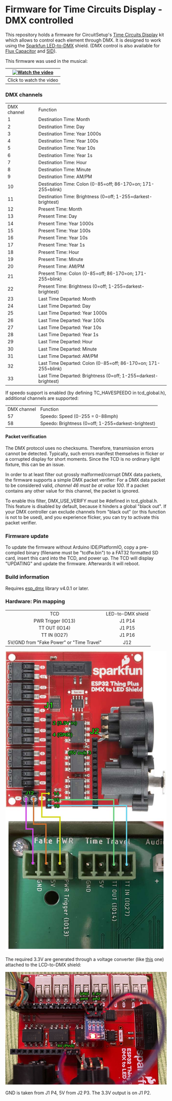 
# Firmware for Time Circuits Display - DMX controlled

This repository holds a firmware for CircuitSetup's [Time Circuits Display](https://circuitsetup.us/product/complete-time-circuits-display-kit/) kit which allows to control each element through DMX. It is designed to work using the [Sparkfun LED-to-DMX](https://www.sparkfun.com/products/15110) shield. (DMX control is also available for [Flux Capacitor](https://github.com/realA10001986/Flux-Capacitor-DMX) and [SID](https://github.com/realA10001986/SID-DMX)).

This firmware was used in the musical:

| [![Watch the video](https://img.youtube.com/vi/IywO5m0-ziw/0.jpg)](https://youtu.be/IywO5m0-ziw?si=xcBQazYC4C0hpwi8) |
|:--:|
| Click to watch the video |

### DMX channels

<table>
    <tr><td>DMX channel</td><td>Function</td></tr>
    <tr><td>1</td><td>Destination Time: Month</td></tr>
    <tr><td>2</td><td>Destination Time: Day</td></tr>
    <tr><td>3</td><td>Destination Time: Year 1000s</td></tr>
    <tr><td>4</td><td>Destination Time: Year 100s</td></tr>
    <tr><td>5</td><td>Destination Time: Year 10s</td></tr>
    <tr><td>6</td><td>Destination Time: Year 1s</td></tr>
    <tr><td>7</td><td>Destination Time: Hour</td></tr>
    <tr><td>8</td><td>Destination Time: Minute</td></tr>
    <tr><td>9</td><td>Destination Time: AM/PM</td></tr>
    <tr><td>10</td><td>Destination Time: Colon (0-85=off; 86-170=on; 171-255=blink)</td></tr>
    <tr><td>11</td><td>Destination Time: Brightness (0=off; 1-255=darkest-brightest)</td></tr>
    <tr><td>12</td><td>Present Time: Month</td></tr>
    <tr><td>13</td><td>Present Time: Day</td></tr>
    <tr><td>14</td><td>Present Time: Year 1000s</td></tr>
    <tr><td>15</td><td>Present Time: Year 100s</td></tr>
    <tr><td>16</td><td>Present Time: Year 10s</td></tr>
    <tr><td>17</td><td>Present Time: Year 1s</td></tr>
    <tr><td>18</td><td>Present Time: Hour</td></tr>
    <tr><td>19</td><td>Present Time: Minute</td></tr>
    <tr><td>20</td><td>Present Time: AM/PM</td></tr>
    <tr><td>21</td><td>Present Time: Colon (0-85=off; 86-170=on; 171-255=blink)</td></tr>
    <tr><td>22</td><td>Present Time: Brightness (0=off; 1-255=darkest-brightest)</td></tr>
    <tr><td>23</td><td>Last Time Departed: Month</td></tr>
    <tr><td>24</td><td>Last Time Departed: Day</td></tr>
    <tr><td>25</td><td>Last Time Departed: Year 1000s</td></tr>
    <tr><td>26</td><td>Last Time Departed: Year 100s</td></tr>
    <tr><td>27</td><td>Last Time Departed: Year 10s</td></tr>
    <tr><td>28</td><td>Last Time Departed: Year 1s</td></tr>
    <tr><td>29</td><td>Last Time Departed: Hour</td></tr>
    <tr><td>30</td><td>Last Time Departed: Minute</td></tr>
    <tr><td>31</td><td>Last Time Departed: AM/PM</td></tr>
    <tr><td>32</td><td>Last Time Departed: Colon (0-85=off; 86-170=on; 171-255=blink)</td></tr>
    <tr><td>33</td><td>Last Time Departed: Brightness (0=off; 1-255=darkest-brightest)</td></tr>
</table>

If speedo support is enabled (by defining TC_HAVESPEEDO in tcd_global.h), additional channels are supported:

<table>
    <tr><td>DMX channel</td><td>Function</td></tr>
    <tr><td>57</td><td>Speedo: Speed (0-255 = 0-88mph)</td></tr>
    <tr><td>58</td><td>Speedo: Brightness (0=off; 1-255=darkest-brightest)</td></tr>
</table>

#### Packet verification

The DMX protocol uses no checksums. Therefore, transmission errors cannot be detected. Typically, such errors manifest themselves in flicker or a corrupted display for short moments. Since the TCD is no ordinary light fixture, this can be an issue.

In order to at least filter out grossly malformed/corrupt DMX data packets, the firmware supports a simple DMX packet verifier: For a DMX data packet to be considered valid, _channel 46 must be at value 100_. If a packet contains any other value for this channel, the packet is ignored. 

To enable this filter, DMX_USE_VERIFY must be #defined in tcd_global.h. This feature is disabled by default, because it hinders a global "black out". If your DMX controller can exclude channels from "black out" (or this function is not to be used), and you experience flicker, you can try to activate this packet verifier.

### Firmware update

To update the firmware without Arduino IDE/PlatformIO, copy a pre-compiled binary (filename must be "tcdfw.bin") to a FAT32 formatted SD card, insert this card into the TCD, and power up. The TCD will display "UPDATING" and update the firmware. Afterwards it will reboot.

### Build information

Requires [esp_dmx](https://github.com/someweisguy/esp_dmx) library v4.0.1 or later.

### Hardware: Pin mapping

<table>
    <tr>
     <td align="center">TCD</td><td align="center">LED-to-DMX shield</td>
    </tr>
    <tr>
     <td align="center">PWR Trigger (IO13)</a></td>
     <td align="center">J1 P14</td>
    </tr>
    <tr>
     <td align="center">TT OUT (IO14)</td>
     <td align="center">J1 P15</td>
    </tr>
    <tr>
     <td align="center">TT IN (IO27)</td>
     <td align="center">J1 P16</td>
    </tr>
    <tr>
     <td align="center">5V/GND from "Fake Power" or "Time Travel"</td>
     <td align="center">J12</td>
    </tr>
</table>

<img src="img/DMXshield-TCD.jpg">

The required 3.3V are generated through a voltage converter (like [this](https://www.amazon.com/Anmbest-AMS1117-3-3-4-75V-12V-Voltage-Regulator/dp/B07CP4P5XJ/ref=sr_1_5) one) attached to the LCD-to-DMX shield:

<img src="img/DMXshield-LS.jpg">

GND is taken from J1 P4, 5V from J2 P3. The 3.3V output is on J1 P2.


